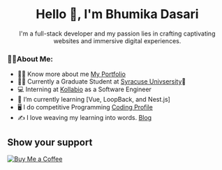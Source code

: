 <div align="center">
  <h1>Hello 👋, I'm Bhumika Dasari</h1>
  <p>I'm a full-stack developer and my passion lies in crafting captivating websites and immersive digital experiences.</p>
</div>

### 🙋‍♀️About Me:
- 👩‍💻 Know more about me [My Portfolio](https://bhumika-dasari-portfolio.netlify.app/)
- 👩‍🎓 Currently a Graduate Student at [Syracuse Univsersity](https://www.syracuse.edu/)🍊
- 💻 Interning at [Kollabio](https://www.kollabio.com/) as a Software Engineer
- 🌱 I’m currently learning [Vue, LoopBack, and Nest.js]
- 🖥 I do competitive Programming [Coding Profile](https://linktr.ee/dasaribhumika)
- ✍️ I love weaving my learning into words. [Blog](https://dasaribhumika.blogspot.com/)


## Show your support
[![Buy Me a Coffee](https://www.buymeacoffee.com/assets/img/custom_images/orange_img.png)](https://buymeacoffee.com/bhumika.dasari)

<!-- This is a comment in Markdown -->

